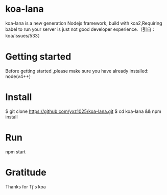 # koa-lana
koa-lana is a new generation Nodejs  framework, build with koa2,Requiring babel to run your server is just not good developer experience.（引自：koa/issues/533）

# Getting started
Before getting started ,please make sure you have already installed: node(v4++)

# Install
$ git clone https://github.com/yxz1025/koa-lana.git
$ cd koa-lana && npm install

# Run
npm start

# Gratitude
Thanks for Tj's koa


